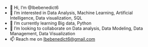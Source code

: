 - 👋 Hi, I’m @Ibebenedict6
- 👀 I’m interested in Data Analysis, Machine Learning, Artificial Intelligence, Data visualization, SQL
- 🌱 I’m currently learning Big data, Python
- 💞️ I’m looking to collaborate on Data analysis, Data Modeling, Data Management, Data Visualization
- 📫 Reach me on Ibebenedict6@gmail.com

<!---
Ibebenedict6/Ibebenedict6 is a ✨ special ✨ repository because its `README.md` (this file) appears on your GitHub profile.
You can click the Preview link to take a look at your changes.
--->
